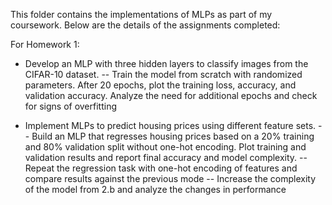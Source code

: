 This folder contains the implementations of MLPs as part of my coursework. Below are the details of the assignments completed:

For Homework 1: 
- Develop an MLP with three hidden layers to classify images from the CIFAR-10 dataset.
  -- Train the model from scratch with randomized parameters. After 20 epochs, plot the training loss, accuracy, and validation accuracy. Analyze the need for additional epochs and check for signs of overfitting

- Implement MLPs to predict housing prices using different feature sets.
  -- Build an MLP that regresses housing prices based on a 20% training and 80% validation split without one-hot encoding. Plot training and validation results and report final accuracy and model complexity.
  -- Repeat the regression task with one-hot encoding of features and compare results against the previous mode
  -- Increase the complexity of the model from 2.b and analyze the changes in performance
